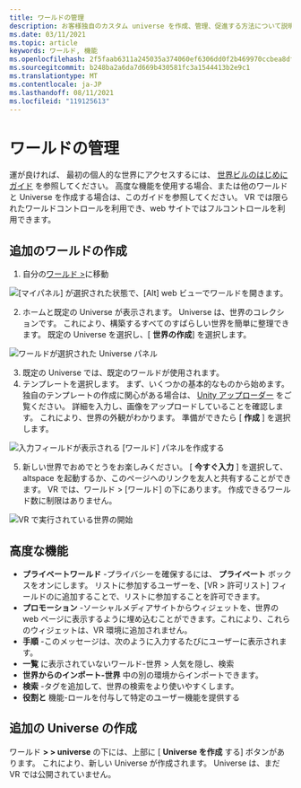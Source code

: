```yaml
---
title: ワールドの管理
description: お客様独自のカスタム universe を作成、管理、促進する方法について説明します。
ms.date: 03/11/2021
ms.topic: article
keywords: ワールド, 機能
ms.openlocfilehash: 2f5faab6311a245035a374060ef6306dd0f2b469970ccbea8df999c72721f321
ms.sourcegitcommit: b248ba2a6da7d669b430581fc3a1544413b2e9c1
ms.translationtype: MT
ms.contentlocale: ja-JP
ms.lasthandoff: 08/11/2021
ms.locfileid: "119125613"
---
```

# <a name="managing-worlds"></a>ワールドの管理

運が良ければ、 最初の個人的な世界にアクセスするには、 [世界ビルのはじめにガイド](world-building-getting-started.md) を参照してください。 高度な機能を使用する場合、または他のワールドと Universe を作成する場合は、このガイドを参照してください。 VR では限られたワールドコントロールを利用でき、web サイトではフルコントロールを利用できます。

## <a name="creating-extra-worlds"></a>追加のワールドの作成

1. 自分の[ワールド >](https://account.altvr.com/worlds/my)に移動

![[マイパネル] が選択された状態で、[Alt] web ビューでワールドを開きます。](images/manage-worlds-img-01.png)

2. ホームと既定の Universe が表示されます。 Universe は、世界のコレクションです。 これにより、構築するすべてのすばらしい世界を簡単に整理できます。 既定の Universe を選択し、[ **世界の作成**] を選択します。

![ワールドが選択された Universe パネル](images/manage-worlds-img-02.png)

3. 既定の Universe では、既定のワールドが使用されます。
4. テンプレートを選択します。 まず、いくつかの基本的なものから始めます。 独自のテンプレートの作成に関心がある場合は、 [Unity アップローダー](world-building-toolkit-getting-started.md) をご覧ください。 詳細を入力し、画像をアップロードしていることを確認します。 これにより、世界の外観がわかります。 準備ができたら [ **作成** ] を選択します。

![入力フィールドが表示される [ワールド] パネルを作成する](images/manage-worlds-img-03.png)

5. 新しい世界でおめでとうをお楽しみください。 [ **今すぐ入力** ] を選択して、altspace を起動するか、このページへのリンクを友人と共有することができます。 VR では、ワールド > [ワールド] の下にあります。 作成できるワールド数に制限はありません。

![VR で実行されている世界の開始](images/manage-worlds-img-04.png)

## <a name="advanced-features"></a>高度な機能

* **プライベートワールド** -プライバシーを確保するには、 **プライベート** ボックスをオンにします。 リストに参加するユーザーを、[VR > 許可リスト] フィールドのに追加することで、リストに参加することを許可できます。
* **プロモーション** -ソーシャルメディアサイトからウィジェットを、世界の web ページに表示するように埋め込むことができます。これにより、これらのウィジェットは、VR 環境に追加されません。
* **手順** -このメッセージは、次のように入力するたびにユーザーに表示されます。
* **一覧** に表示されていないワールド-世界 > 人気を隠し、検索
* **世界からのインポート-世界** 中の別の環境からインポートできます。
* **検索** -タグを追加して、世界の検索をより使いやすくします。
* **役割と** 機能-ロールを付与して特定のユーザー機能を提供する

## <a name="creating-extra-universes"></a>追加の Universe の作成

ワールド **> > universe** の下には、上部に [ **Universe を作成** する] ボタンがあります。 これにより、新しい Universe が作成されます。 Universe は、まだ VR では公開されていません。